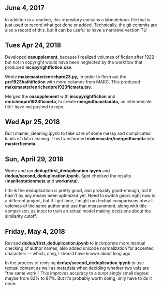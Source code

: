 June 4, 2017
------------

In addition to a readme, this repository contains a labnotebook file that is just used to record what got done or added. Technically, the git commits are also a record of this, but it can be useful to have a narrative version TU

Tues Apr 24, 2018
-----------

Developed **oasupplement**, because I realized volumes of fiction after 1922 but *not* in copyright would have been neglected by the workflow that produced **incopyrightfiction.csv.**

Wrote **makemaster/enrichpre23.py,** in order to flesh out the **pre1923hathifiction** with more columns from MARC. This produced **makemaster/enrichedpre1923ficmeta.tsv.**

Merged the **oasupplement** with **incopyrightfiction** and **enrichedpre1923ficmeta**, to create **mergedficmetadata,** an intermediate file I have not pushed to repo.

Wed Apr 25, 2018
-----------------

Built master_cleaning.ipynb to take care of some messy and complicated kinds of data cleaning. This transformed **makemaster/mergedficmeta** into **masterficmeta**.

Sun, April 29, 2018
-------------------

Wrote and ran **dedup/first_deduplication.ipynb** and **dedup/second_deduplication.ipynb.** Spot checked the results (**manifestationmeta** and **workmeta**).

I think the deduplication is pretty good, and probably good-enough, but it hasn't by any means been optimized yet. Need to switch gears right now to a different project, but if I get time, I might run textual comparisons btw all volumes of the same author and use that measurement, along with title comparison, as input to train an actual model making decisions about the similarity cutoff.


Friday, May 4, 2018
--------------------

Revised **dedup/first_deduplication.ipynb** to incorporate more manual checking of author names; also added unicode normalization for accented characters -- which, omg, I should have known about long ago.

In the process of revising **dedup/second_deduplication.ipynb** to use textual content as well as metadata when deciding whether two vols are "the same work." This improves accuracy to a surprisingly small degree: maybe from 82% to 87%. But it's probably worth doing; only have to do it once.
